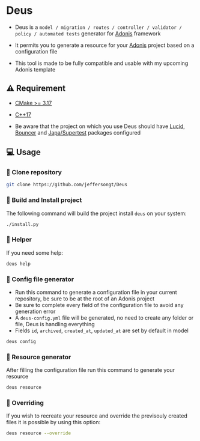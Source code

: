 # Deus

- Deus is a `model / migration / routes / controller / validator / policy / automated tests` generator for [Adonis](https://adonisjs.com/) framework

- It permits you to generate a resource for your [Adonis](https://adonisjs.com/) project based on a configuration file

- This tool is made to be fully compatible and usable with my upcoming Adonis template

## :warning: Requirement

- [CMake >= 3.17](https://cmake.org/download/)
- [C++17](https://en.cppreference.com/w/cpp/17)

- Be aware that the project on which you use Deus should have [Lucid](https://docs.adonisjs.com/guides/database/introduction), [Bouncer](https://docs.adonisjs.com/guides/authorization) and [Japa/Supertest](https://docs.adonisjs.com/cookbooks/testing-adonisjs-apps#introducing-japa) packages configured

## :computer: Usage

### :rocket: Clone repository

```sh
git clone https://github.com/jeffersongt/Deus
```

### :hammer: Build and Install project

The following command will build the project install `deus` on your system:

```sh
./install.py
```

### :wrench: Helper

If you need some help:

```sh
deus help
```

### :wrench: Config file generator

- Run this command to generate a configuration file in your current repository, be sure to be at the root of an Adonis project
- Be sure to complete every field of the configuration file to avoid any generation error
- A `deus-config.yml` file will be generated, no need to create any folder or file, Deus is handling everything
- Fields `id`, `archived`, `created_at`, `updated_at` are set by default in model

```sh
deus config
```

### :wrench: Resource generator

After filling the configuration file run this command to generate your resource

```sh
deus resource
```

### :wrench: Overriding

If you wish to recreate your resource and override the previsouly created files it is possible by using this option:

```sh
deus resource --override
```
